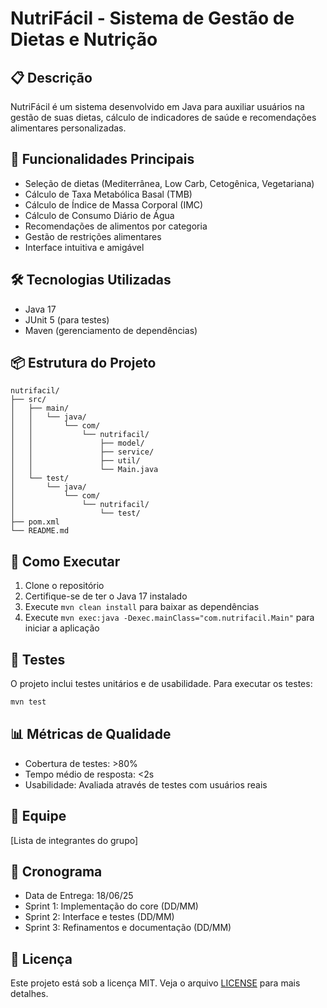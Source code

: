 # NutriFácil - Sistema de Gestão de Dietas e Nutrição

## 📋 Descrição
NutriFácil é um sistema desenvolvido em Java para auxiliar usuários na gestão de suas dietas, cálculo de indicadores de saúde e recomendações alimentares personalizadas.

## 🎯 Funcionalidades Principais
- Seleção de dietas (Mediterrânea, Low Carb, Cetogênica, Vegetariana)
- Cálculo de Taxa Metabólica Basal (TMB)
- Cálculo de Índice de Massa Corporal (IMC)
- Cálculo de Consumo Diário de Água
- Recomendações de alimentos por categoria
- Gestão de restrições alimentares
- Interface intuitiva e amigável

## 🛠️ Tecnologias Utilizadas
- Java 17
- JUnit 5 (para testes)
- Maven (gerenciamento de dependências)

## 📦 Estrutura do Projeto
```
nutrifacil/
├── src/
│   ├── main/
│   │   └── java/
│   │       └── com/
│   │           └── nutrifacil/
│   │               ├── model/
│   │               ├── service/
│   │               ├── util/
│   │               └── Main.java
│   └── test/
│       └── java/
│           └── com/
│               └── nutrifacil/
│                   └── test/
├── pom.xml
└── README.md
```

## 🚀 Como Executar
1. Clone o repositório
2. Certifique-se de ter o Java 17 instalado
3. Execute `mvn clean install` para baixar as dependências
4. Execute `mvn exec:java -Dexec.mainClass="com.nutrifacil.Main"` para iniciar a aplicação

## 🧪 Testes
O projeto inclui testes unitários e de usabilidade. Para executar os testes:
```bash
mvn test
```

## 📊 Métricas de Qualidade
- Cobertura de testes: >80%
- Tempo médio de resposta: <2s
- Usabilidade: Avaliada através de testes com usuários reais

## 👥 Equipe
[Lista de integrantes do grupo]

## 📅 Cronograma
- Data de Entrega: 18/06/25
- Sprint 1: Implementação do core (DD/MM)
- Sprint 2: Interface e testes (DD/MM)
- Sprint 3: Refinamentos e documentação (DD/MM)

## 📝 Licença
Este projeto está sob a licença MIT. Veja o arquivo [LICENSE](LICENSE) para mais detalhes.